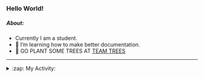 ### Hello World!

##### About:
- Currently I am a student.
- 🌱 I’m learning how to make better documentation.
- 🌱 GO PLANT SOME TREES AT [TEAM TREES](https://teamtrees.org/)

---
<details>
  <summary>:zap: My Activity:</summary>
  
<!--START_SECTION:waka-->
![Code Time](http://img.shields.io/badge/Code%20Time-1%2C153%20hrs%2033%20mins-blue)

**I'm a Night 🦉** 

```text
🌞 Morning                1644 commits        ██░░░░░░░░░░░░░░░░░░░░░░░   09.65 % 
🌆 Daytime                5924 commits        █████████░░░░░░░░░░░░░░░░   34.77 % 
🌃 Evening                4860 commits        ███████░░░░░░░░░░░░░░░░░░   28.53 % 
🌙 Night                  4609 commits        ███████░░░░░░░░░░░░░░░░░░   27.05 % 
```
📅 **I'm Most Productive on Wednesday** 

```text
Monday                   2487 commits        ████░░░░░░░░░░░░░░░░░░░░░   14.60 % 
Tuesday                  2278 commits        ███░░░░░░░░░░░░░░░░░░░░░░   13.37 % 
Wednesday                3964 commits        ██████░░░░░░░░░░░░░░░░░░░   23.27 % 
Thursday                 2131 commits        ███░░░░░░░░░░░░░░░░░░░░░░   12.51 % 
Friday                   1719 commits        ███░░░░░░░░░░░░░░░░░░░░░░   10.09 % 
Saturday                 1510 commits        ██░░░░░░░░░░░░░░░░░░░░░░░   08.86 % 
Sunday                   2948 commits        ████░░░░░░░░░░░░░░░░░░░░░   17.30 % 
```


📊 **This Week I Spent My Time On** 

```text
🔥 Editors: 
VS Code                  48 mins             █████████████████████████   100.00 % 

🐱‍💻 Projects: 
CSF31                    47 mins             █████████████████████████   98.12 % 
praise                   0 secs              ░░░░░░░░░░░░░░░░░░░░░░░░░   01.88 % 
```


 Last Updated on 01/08/2023 14:11:36 UTC
<!--END_SECTION:waka-->
</details>
